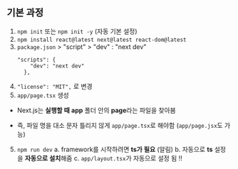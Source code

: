 ## 기본 과정

1. `npm init` 또는 `npm init -y` (자동 기본 설정)
2. `npm install react@latest next@latest react-dom@latest`
3. `package.json` > "script" > "dev" : "next dev"
   ```
   "scripts": {
       "dev": "next dev"
     },
   ```
4. `"license": "MIT",` 로 변경
5. `app/page.tsx` 생성

- Next.js는 **실행할 때** **app** 폴더 안의 **page**라는 파일을 찾아봄

- 즉, 파일 명을 대소 문자 틀리지 않게 `app/page.tsx`로 해야함 (`app/page.jsx`도 가능)

5. `npm run dev`
   a. framework를 시작하려면 **ts가 필요** (알림)
   b. 자동으로 **ts** 설정을 **자동으로 설치**해줌
   c. `app/layout.tsx`가 자동으로 설정 됨 !!
